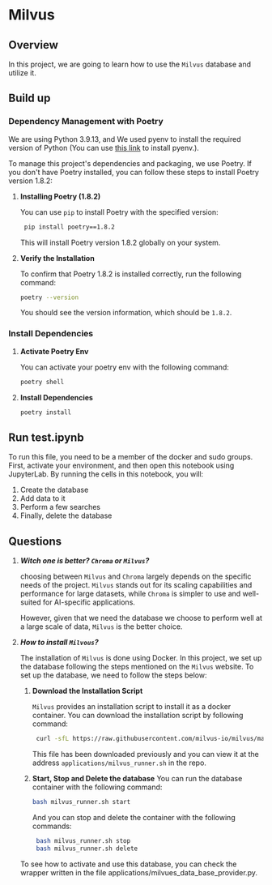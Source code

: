 # Milvus
## Overview
In this project, we are going to learn how to use the `Milvus` database and utilize it.

## Build up

### Dependency Management with Poetry
We are using Python 3.9.13, and We used pyenv to install the required version of Python (You can use [this link](https://github.com/pyenv/pyenv) to install pyenv.).

To manage this project's dependencies and packaging, we use Poetry.
If you don't have Poetry installed, you can follow these steps to install Poetry version 1.8.2:
1. **Installing Poetry (1.8.2)**

   You can use `pip` to install Poetry with the specified version:
   
   ```bash
    pip install poetry==1.8.2
   ```

   This will install Poetry version 1.8.2 globally on your system.

2. **Verify the Installation**

   To confirm that Poetry 1.8.2 is installed correctly, run the following command:

   ```bash
   poetry --version
   ```

   You should see the version information, which should be `1.8.2`.

### Install Dependencies
1. **Activate Poetry Env**
    
    You can activate your poetry env with the following command:
    ```bash
    poetry shell
   ```
2. **Install Dependencies**

    ```bash
    poetry install
   ```

## Run test.ipynb
To run this file, you need to be a member of the docker and sudo groups. 
First, activate your environment, and then open this notebook using JupyterLab. 
By running the cells in this notebook, you will:
1. Create the database
2. Add data to it
3. Perform a few searches
4. Finally, delete the database

## Questions
1. ***Witch one is better? `Chroma` or `Milvus`?***

    choosing between `Milvus` and `Chroma` largely depends on the specific needs of the project. 
`Milvus` stands out for its scaling capabilities and performance for large datasets, while `Chroma` is simpler to use and well-suited for AI-specific applications.

   However, given that we need the database we choose to perform well at a large scale of data, `Milvus` is the better choice.


2. ***How to install `Milvous`?***

   The installation of `Milvus` is done using Docker. 
In this project, we set up the database following the steps mentioned on the `Milvus` website. 
To set up the database, we need to follow the steps below:
   1. **Download the Installation Script**
      
      `Milvus` provides an installation script to install it as a docker container.
   You can download the installation script by following command:
      ```bash
       curl -sfL https://raw.githubusercontent.com/milvus-io/milvus/master/scripts/standalone_embed.sh -o standalone_embed.sh
      ```
      This file has been downloaded previously and you can view it at the address `applications/milvus_runner.sh` in the repo.
   2. **Start, Stop and Delete the database**
      You can run the database container with the following command:
       ```bash
       bash milvus_runner.sh start
      ```
      And you can stop and delete the container with the following commands:
      ```bash
       bash milvus_runner.sh stop
       bash milvus_runner.sh delete
      ```
         
   To see how to activate and use this database, you can check the wrapper written in the file applications/milvues_data_base_provider.py.

